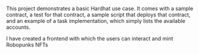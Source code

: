 This project demonstrates a basic Hardhat use case. It comes with a sample contract, a test for that contract, a sample script that deploys that contract, and an example of a task implementation, which simply lists the available accounts.

I have created a frontend with which the users can interact and mint Robopunks NFTs
